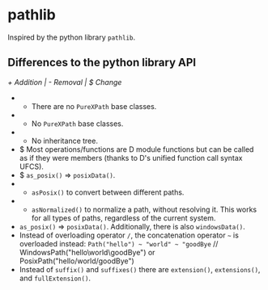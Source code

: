 pathlib
=======

Inspired by the python library `pathlib`.

## Differences to the python library API

_+ Addition | - Removal | $ Change_

* - There are no `PureXPath` base classes.
* - No `PureXPath` base classes.
* - No inheritance tree.
* $ Most operations/functions are D module functions but can be called as if they were members (thanks to D's unified function call syntax UFCS).
* $ `as_posix()` => `posixData()`.
* + `asPosix()` to convert between different paths.
* + `asNormalized()` to normalize a path, without resolving it. This works for all types of paths, regardless of the current system.
* `as_posix()` => `posixData()`. Additionally, there is also `windowsData()`.
* Instead of overloading operator `/`, the concatenation operator `~` is overloaded instead: `Path("hello") ~ "world" ~ "goodBye` // WindowsPath("hello\\world\\goodBye") or PosixPath("hello/world/goodBye")
* Instead of `suffix()` and `suffixes()` there are `extension()`, `extensions()`, and `fullExtension()`.
